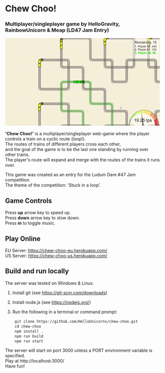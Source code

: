 # Chew Choo!
### Multiplayer/singleplayer game by HelloGravity, RainbowUnicorn & Meap (LD47 Jam Entry)

![](./game_video.gif)

**'Chew Choo!'** is a multiplayer/singleplayer web-game where the player controls a train on a cyclic route (loop!).  
The routes of trains of different players cross each other,  
and the goal of the game is to be the last one standing by running over other trains.  
The player's route will expand and merge with the routes of the trains it runs over.  

This game was created as an entry for the Ludum Dare #47 Jam competition.  
The theme of the competition: 'Stuck in a loop'.  

## Game Controls
Press **up** arrow key to speed up.  
Press **down** arrow key to slow down.  
Press **m** to toggle music.  

## Play Online
EU Server: https://chew-choo-eu.herokuapp.com/  
US Server: https://chew-choo-us.herokuapp.com/  
  
## Build and run locally
The server was tested on Windows & Linux.
1. Install git (see https://git-scm.com/downloads)
2. Install node.js (see https://nodejs.org/)
3. Run the following in a terminal or command prompt:

        git clone https://github.com/HelloUnicorns/chew-choo.git
        cd chew-choo
        npm install .
        npm run build
        npm run start

The server will start on port 3000 unless a PORT environment variable is specified.  
Play at http://localhost:3000/  
Have fun!  
